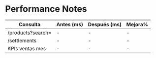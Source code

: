 # Performance Notes

| Consulta | Antes (ms) | Después (ms) | Mejora% |
| --- | --- | --- | --- |
| /products?search= | - | - | - |
| /settlements | - | - | - |
| KPIs ventas mes | - | - | - |

